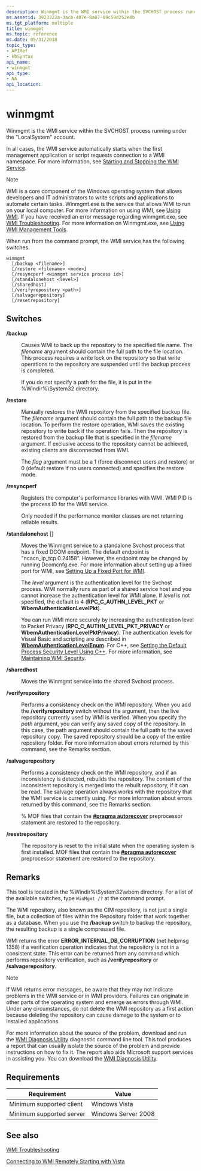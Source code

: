 ```yaml
---
description: Winmgmt is the WMI service within the SVCHOST process running under the &\#0034;LocalSystem&\#0034; account.
ms.assetid: 3923322a-3acb-407e-8a07-09c59d252e8b
ms.tgt_platform: multiple
title: winmgmt
ms.topic: reference
ms.date: 05/31/2018
topic_type: 
- APIRef
- kbSyntax
api_name: 
- winmgmt
api_type: 
- NA
api_location: 
---
```


# winmgmt

Winmgmt is the WMI service within the SVCHOST process running under the "LocalSystem" account.

In all cases, the WMI service automatically starts when the first management application or script requests connection to a WMI namespace. For more information, see [Starting and Stopping the WMI Service](starting-and-stopping-the-wmi-service.md).

> [!Note]  
> WMI is a core component of the Windows operating system that allows developers and IT administrators to write scripts and applications to automate certain tasks. Winmgmt.exe is the service that allows WMI to run on your local computer. For more information on using WMI, see [Using WMI](using-wmi.md). If you have received an error message regarding winmgmt.exe, see [WMI Troubleshooting](wmi-troubleshooting.md). For more information on Winmgmt.exe, see [Using WMI Management Tools](/previous-versions/system-center/configuration-manager-2003/cc180468(v=technet.10)).

 

When run from the command prompt, the WMI service has the following switches.

``` syntax
winmgmt 
  [/backup <filename>] 
  [/restore <filename> <mode>] 
  [/resyncperf <winmgmt service process id>] 
  [/standalonehost <level>]
  [/sharedhost]
  [/verifyrepository <path>]
  [/salvagerepository] 
  [/resetrepository]
```

## Switches

<dl> <dt>

<span id="__________backup__filename_________"></span><span id="__________BACKUP__FILENAME_________"></span> **/backup** *<filename>* 
</dt> <dd>

Causes WMI to back up the repository to the specified file name. The *filename* argument should contain the full path to the file location. This process requires a write lock on the repository so that write operations to the repository are suspended until the backup process is completed.

If you do not specify a path for the file, it is put in the %Windir%\\System32 directory.

</dd> <dt>

<span id="__________restore__filename____flag_____"></span><span id="__________RESTORE__FILENAME____FLAG_____"></span> **/restore** *<filename>* *<flag>* 
</dt> <dd>

Manually restores the WMI repository from the specified backup file. The *filename* argument should contain the full path to the backup file location. To perform the restore operation, WMI saves the existing repository to write back if the operation fails. Then the repository is restored from the backup file that is specified in the *filename* argument. If exclusive access to the repository cannot be achieved, existing clients are disconnected from WMI.

The *flag* argument must be a 1 (force   disconnect users and restore) or 0 (default   restore if no users connected) and specifies the restore mode.

</dd> <dt>

<span id="__________resyncperf__winmgmt-service-process-id_____"></span><span id="__________RESYNCPERF__WINMGMT-SERVICE-PROCESS-ID_____"></span> **/resyncperf** *<winmgmt-service-process-id>* 
</dt> <dd>

Registers the computer's performance libraries with WMI. WMI PID is the process ID for the WMI service.

Only needed if the performance monitor classes are not returning reliable results.

</dd> <dt>

<span id="_standalonehost__level_"></span><span id="_STANDALONEHOST__LEVEL_"></span>**/standalonehost** \[*<level>*\]
</dt> <dd>

Moves the Winmgmt service to a standalone Svchost process that has a fixed DCOM endpoint. The default endpoint is "ncacn\_ip\_tcp.0.24158". However, the endpoint may be changed by running Dcomcnfg.exe. For more information about setting up a fixed port for WMI, see [Setting Up a Fixed Port for WMI](setting-up-a-fixed-port-for-wmi.md).

The *level* argument is the authentication level for the Svchost process. WMI normally runs as part of a shared service host and you cannot increase the authentication level for WMI alone. If *level* is not specified, the default is 4 (**RPC\_C\_AUTHN\_LEVEL\_PKT** or **WbemAuthenticationLevelPkt**).

You can run WMI more securely by increasing the authentication level to Packet Privacy (**RPC\_C\_AUTHN\_LEVEL\_PKT\_PRIVACY** or **WbemAuthenticationLevelPktPrivacy**). The authentication levels for Visual Basic and scripting are described in [**WbemAuthenticationLevelEnum**](/windows/desktop/api/Wbemdisp/ne-wbemdisp-wbemauthenticationlevelenum). For C++, see [Setting the Default Process Security Level Using C++](setting-the-default-process-security-level-using-c-.md). For more information, see [Maintaining WMI Security](maintaining-wmi-security.md).

</dd> <dt>

<span id="_sharedhost"></span><span id="_SHAREDHOST"></span>**/sharedhost**
</dt> <dd>

Moves the Winmgmt service into the shared Svchost process.

</dd> <dt>

<span id="__________verifyrepository__path_____"></span><span id="__________VERIFYREPOSITORY__PATH_____"></span> **/verifyrepository** *<path>* 
</dt> <dd>

Performs a consistency check on the WMI repository. When you add the **/verifyrepository** switch without the *<path>* argument, then the live repository currently used by WMI is verified. When you specify the *path* argument, you can verify any saved copy of the repository. In this case, the path argument should contain the full path to the saved repository copy. The saved repository should be a copy of the entire repository folder. For more information about errors returned by this command, see the Remarks section.

</dd> <dt>

<span id="_salvagerepository"></span><span id="_SALVAGEREPOSITORY"></span>**/salvagerepository**
</dt> <dd>

Performs a consistency check on the WMI repository, and if an inconsistency is detected, rebuilds the repository. The content of the inconsistent repository is merged into the rebuilt repository, if it can be read. The salvage operation always works with the repository that the WMI service is currently using. For more information about errors returned by this command, see the Remarks section.

% MOF files that contain the [**\#pragma autorecover**](pragma-autorecover.md) preprocessor statement are restored to the repository.

</dd> <dt>

<span id="_resetrepository"></span><span id="_RESETREPOSITORY"></span>**/resetrepository**
</dt> <dd>

The repository is reset to the initial state when the operating system is first installed. MOF files that contain the [**\#pragma autorecover**](pragma-autorecover.md) preprocessor statement are restored to the repository.

</dd> </dl>

## Remarks

This tool is located in the %Windir%\\System32\\wbem directory. For a list of the available switches, type `WinMgmt /?` at the command prompt.

The WMI repository, also known as the CIM repository, is not just a single file, but a collection of files within the Repository folder that work together as a database. When you use the **/backup** switch to backup the repository, the resulting backup is a single compressed file.

WMI returns the error **ERROR\_INTERNAL\_DB\_CORRUPTION** (net helpmsg 1358) if a verification operation indicates that the repository is not in a consistent state. This error can be returned from any command which performs repository verification, such as **/verifyrepository** or **/salvagerepository**.

> [!Note]
>
> If WMI returns error messages, be aware that they may not indicate problems in the WMI service or in WMI providers. Failures can originate in other parts of the operating system and emerge as errors through WMI. Under any circumstances, do not delete the WMI repository as a first action because deleting the repository can cause damage to the system or to installed applications.
>
> For more information about the source of the problem, download and run the [WMI Diagnosis Utility](https://www.microsoft.com/downloads/en/details.aspx?familyid=d7ba3cd6-18d1-4d05-b11e-4c64192ae97d&displaylang=en) diagnostic command line tool. This tool produces a report that can usually isolate the source of the problem and provide instructions on how to fix it. The report also aids Microsoft support services in assisting you. You can download the [WMI Diagnosis Utility](https://www.microsoft.com/downloads/details.aspx?FamilyID=d7ba3cd6-18d1-4d05-b11e-4c64192ae97d).

 

## Requirements



| Requirement | Value |
|-------------------------------------|--------------------------------|
| Minimum supported client<br/> | Windows Vista<br/>       |
| Minimum supported server<br/> | Windows Server 2008<br/> |



## See also

<dl> <dt>

[WMI Troubleshooting](wmi-troubleshooting.md)
</dt> <dt>

[Connecting to WMI Remotely Starting with Vista](connecting-to-wmi-remotely-starting-with-vista.md)
</dt> </dl>

 

